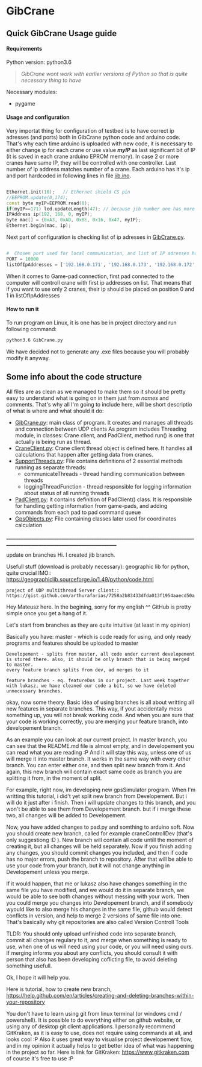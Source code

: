 # GibCrane 
## Quick GibCrane Usage guide

#### Requirements

Python version: python3.6
> _GibCrane wont work with earlier versions of Python so that is quite necessary thing to have_

Necessary modules:
- pygame
   
#### Usage and configuration

Very importat thing for configuration of testbed is to have correct ip adresses (and ports) both in GibCrane python code and arduino code. That's why each time arduino is uploaded with new code, it is necessary to either change ip for each crane or use value ***myIP*** as last significant bit of IP (it is saved in each crane arduino EPROM memory). In case 2 or more cranes have same IP, they will be controlled with one controller. Last number of ip address matches number of a crane. Each arduino has it's ip and port hardcoded in following lines in file [jib.ino](https://github.com/lukaszbos/CraneSoftware/blob/jib/jib/jib.ino).

```cpp

Ethernet.init(10);   // Ethernet shield CS pin
//EEPROM.update(0,174);
const byte myIP=EEPROM.read(0);
if(myIP==171) led.updateLength(47); // because jib number one has more leds
IPAddress ip(192, 168, 0, myIP);
byte mac[] = {0xA3, 0xAD, 0xBE, 0x16, 0x47, myIP};
Ethernet.begin(mac, ip);

```
Next part of configuration is checking list of ip adresses in [GibCrane.py](https://github.com/lukaszbos/CraneSoftware/blob/MageCodeReadableAgain/GibCraneFinal/GibCrane.py). 

```python

#  Chosen port used for local communication, and list of IP adresses hardcoded in arduino
PORT = 10000
listOfIpAddresses = ['192.168.0.171', '192.168.0.173', '192.168.0.172', '192.168.0.174']

```
When it comes to Game-pad connection, first pad connected to the computer will controll crane with first ip addresses on list. That means that if you want to use only 2 cranes, their ip should be placed on position 0 and 1 in listOfIpAddresses

#### How to run it

To run program on Linux, it is one has be in project directory and run following command:
```bash
python3.6 GibCrane.py
```
We have decided not to generate any .exe files because you will probably modify it anyway. 

## Some info about the code structure

All files are as clean as we managed to make them so it should be pretty easy to understand what is going on in them just from *names* and comments. That's why all I'm going to include here, will be short descriptio of what is where and what should it do:
- [GibCrane.py](https://github.com/lukaszbos/CraneSoftware/blob/MageCodeReadableAgain/GibCraneFinal/GibCrane.py): main class     of program. It creates and manages all threads and connection between UDP clients 
    As program includes Threading module, in classes: Crane client, and PadClient, method run() is one that actually 
    is being run as thread. 
- [CraneClient.py](https://github.com/lukaszbos/CraneSoftware/blob/MageCodeReadableAgain/GibCraneFinal/CraneClient.py): Crane client thread object is defined here. It handles all calculations 
    that happen after getting data from cranes.
- [SupportThreads.py](https://github.com/lukaszbos/CraneSoftware/blob/MageCodeReadableAgain/GibCraneFinal/SupportThreads.py): File contains           definitions of 2 essential methods running as separate threads:
    - communicateThreads - thread handling communication between threads
    - loggingThreadFunction - thread responsible for logging information about status of all running threads
- [PadClient.py](https://github.com/lukaszbos/CraneSoftware/blob/MageCodeReadableAgain/GibCraneFinal/PadClient.py): it           contains definition of PadClient() class. It is responsible for handling getting information from 
    game-pads, and adding commands from each pad to pad command queue    
- [GpsObjects.py](https://github.com/lukaszbos/CraneSoftware/blob/MageCodeReadableAgain/GibCraneFinal/GpsObjects.py):  File     containing classes later used for coordinates calculation

**_______________________________________________________________________________________________________________________**

update on branches
Hi. I created jib branch.



Usefull stuff (download is probably necessary):
    geographic lib for python, quite crucial IMO:: https://geographiclib.sourceforge.io/1.49/python/code.html 

    project of UDP multithread Server client:: https://gist.github.com/arthurafarias/7258a2b83433dfda013f1954aaecd50a


Hey Mateusz here. 
In the begining, sorry for my english ^^
GitHub is pretty simple once you get a hang of it.

Let's start from branches as they are quite intuitive  (at least in my opinion)

Basically you have:
    master - which is code ready for using, and only ready programs and features should be uploaded to master 

    Developement - splits from master, all code under current developement is stored there. also, it should be only branch that is being merged to master.
    every feature branch splits from dev, ad merges to it

    feature branches - eq. featureDos in our project. Last week together with lukasz, we have cleaned our code a bit, so we have deleted unnecessary branches.


okay, now some theory.
Basic idea of using branches is all about writting all new features in separate branches. 
This way, if yout accidentally mess something up, you will not break working code. And when you are 
sure that your code is working correctly, you are merging your feature branch, into developement branch.

As an example you can look at our current project. In master branch, you can see that the README.md file is 
almost empty, and in developement you can read what you are reading :P And it will stay this way, unless one of us will 
merge it into master branch.
It works in the same way with every other branch. You can enter either one, and then split new branch from it. 
And again, this new branch will contain exact same code as branch you are splitting it from, in the moment of split.

For example, right now, im developing new gpsSimulator program. When I'm writting this tutorial, i did't yet split new branch from Developement.
But i will do it just after i finish. Then i will update changes to this branch, and you won't be able to see them from Developement branch. but if i merge these two, 
all changes will be added to Developement. 

Now, you have added changes to pad.py and somthing to arduino soft. Now you should create new branch, called for example craneControllDev (that's only suggestiong :D ). 
New branch will contain all code untill the moment of creating it, but all changes will be held separately. Now if you finish adding any changes, 
you should commit changes you included, and then if code has no major errors, push the branch to repository. After that will be able to use your code from your branch, 
but it will not change anything in Developement unless you merge. 

If it would happen, that me or lukasz also have changes something 
in the same file you have modified, and we would do it in separate branch, we would be able to see both changes without messing with your
work. Then you could merge you changes into Developement branch, and if somebody wyould like to also merge his changes in the same file,
github would detect conflicts in version, and help to merge 2 versions of same file into one. 
That's basically why git repositories are also called Version Controll Tools



TLDR:   You should only upload unfinished code into separate branch, commit all changes regulary to it, and merge when something is ready to use, 
when one of us will need using your code, or you will need using ours. If merging informs you about any conflicts, you should consult it with person that also has been 
developing coflicting file, to avoid deleting something usefull.  

Ok, I hope it will help you.

Here is tutorial, how to create new branch, 
    https://help.github.com/en/articles/creating-and-deleting-branches-within-your-repository

You don't have to learn using git from linux terminal (or windows cmd / powershell). It is possible to do everything either on github website,
or using any of desktop git client applications. I personally recommend GitKraken, as it is easy to use, does not require using commands at all, 
and looks cool :P Also it uses great way to visualise project developement flow, and in my opinion it actually helps to get better idea of what 
was happening in the project so far. Here is link for GitKraken: 
    https://www.gitkraken.com 
of course it's free to use :P 
